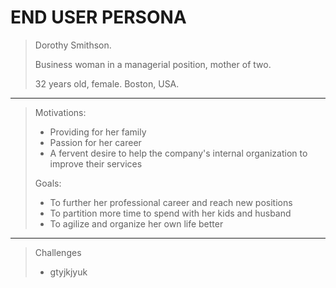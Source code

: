 # END USER PERSONA

> Dorothy Smithson.
> 
> Business woman in a managerial position, mother of two.
> 
> 32 years old, female. Boston, USA.

----------------------------------------------------------------------------------------------------------------------------

> Motivations:
> - Providing for her family
> - Passion for her career
> - A fervent desire to help the company's internal organization to improve their services
>
> Goals:
> - To further her professional career and reach new positions
> - To partition more time to spend with her kids and husband
> - To agilize and organize her own life better

----------------------------------------------------------------------------------------------------------------------------

> Challenges
> - gtyjkjyuk
